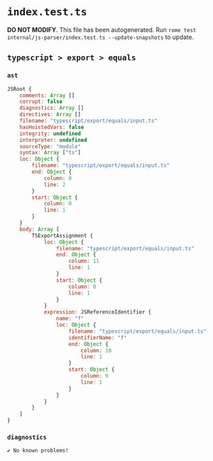 # `index.test.ts`

**DO NOT MODIFY**. This file has been autogenerated. Run `rome test internal/js-parser/index.test.ts --update-snapshots` to update.

## `typescript > export > equals`

### `ast`

```javascript
JSRoot {
	comments: Array []
	corrupt: false
	diagnostics: Array []
	directives: Array []
	filename: "typescript/export/equals/input.ts"
	hasHoistedVars: false
	integrity: undefined
	interpreter: undefined
	sourceType: "module"
	syntax: Array ["ts"]
	loc: Object {
		filename: "typescript/export/equals/input.ts"
		end: Object {
			column: 0
			line: 2
		}
		start: Object {
			column: 0
			line: 1
		}
	}
	body: Array [
		TSExportAssignment {
			loc: Object {
				filename: "typescript/export/equals/input.ts"
				end: Object {
					column: 11
					line: 1
				}
				start: Object {
					column: 0
					line: 1
				}
			}
			expression: JSReferenceIdentifier {
				name: "f"
				loc: Object {
					filename: "typescript/export/equals/input.ts"
					identifierName: "f"
					end: Object {
						column: 10
						line: 1
					}
					start: Object {
						column: 9
						line: 1
					}
				}
			}
		}
	]
}
```

### `diagnostics`

```
✔ No known problems!

```
